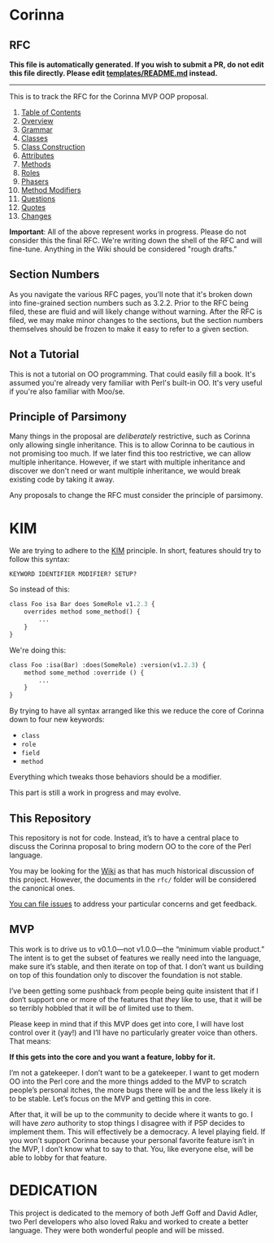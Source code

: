 # Corinna

## RFC

**This file is automatically generated. If you wish to submit a PR, do not
edit this file directly. Please edit
[templates/README.md](https://github.com/Ovid/Cor/tree/master/templates/README.md) instead.**

---

This is to track the RFC for the Corinna MVP OOP proposal.

1. [Table of Contents](rfc/toc.md)
2. [Overview](rfc/overview.md)
3. [Grammar](rfc/grammar.md)
4. [Classes](rfc/classes.md)
5. [Class Construction](rfc/class-construction.md)
6. [Attributes](rfc/attributes.md)
7. [Methods](rfc/methods.md)
8. [Roles](rfc/roles.md)
9. [Phasers](rfc/phasers.md)
10. [Method Modifiers](rfc/method-modifiers.md)
11. [Questions](rfc/questions.md)
12. [Quotes](rfc/quotes.md)
13. [Changes](rfc/major-changes.md)


**Important**: All of the above represent works in progress. Please do not
consider this the final RFC. We're writing down the shell of the RFC and will
fine-tune. Anything in the Wiki should be considered "rough drafts."

## Section Numbers

As you navigate the various RFC pages, you'll note that it's broken down into
fine-grained section numbers such as 3.2.2. Prior to the RFC being filed,
these are fluid and will likely change without warning. After the RFC is
filed, we may make minor changes to the sections, but the section numbers
themselves should be frozen to make it easy to refer to a given section.

## Not a Tutorial

This is not a tutorial on OO programming. That could easily fill a book. It's
assumed you're already very familiar with Perl's built-in OO. It's very useful
if you're also familiar with Moo/se.

## Principle of Parsimony

Many things in the proposal are _deliberately_ restrictive, such as Corinna
only allowing single inheritance. This is to allow Corinna to be cautious in
not promising too much. If we later find this too restrictive, we can allow
multiple inheritance. However, if we start with multiple inheritance and
discover we don't need or want multiple inheritance, we would break existing
code by taking it away.

Any proposals to change the RFC must consider the principle of parsimony.

# KIM

We are trying to adhere to the
[KIM](https://ovid.github.io/articles/language-design-consistency.html)
principle. In short, features should try to follow this syntax:

```
KEYWORD IDENTIFIER MODIFIER? SETUP?
```

So instead of this:

```perl
class Foo isa Bar does SomeRole v1.2.3 {
    overrides method some_method() {
        ...
    }
}
```

We're doing this:

```perl
class Foo :isa(Bar) :does(SomeRole) :version(v1.2.3) {
    method some_method :override () {
        ...
    }
}
```

By trying to have all syntax arranged like this we reduce the core of Corinna
down to four new keywords:

* `class`
* `role`
* `field`
* `method`

Everything which tweaks those behaviors should be a modifier.

This part is still a work in progress and may evolve.

## This Repository

This repository is not for code. Instead, it’s to have a central place to
discuss the Corinna proposal to bring modern OO to the core of the Perl
language. 

You may be looking for the [Wiki](https://github.com/Ovid/Cor/wiki) as that
has much historical discussion of this project. However, the documents in the
`rfc/` folder will be considered the canonical ones.

[You can file issues](https://github.com/Ovid/Cor/issues) to address your
particular concerns and get feedback.

## MVP

This work is to drive us to v0.1.0—not v1.0.0—the “minimum viable product.” The
intent is to get the subset of features we really need into the language, make
sure it’s stable, and then iterate on top of that. I don’t want us building on
top of this foundation only to discover the foundation is not stable.

I’ve been getting some pushback from people being quite insistent that if I
don‘t support one or more of the features that _they_ like to use, that it will
be so terribly hobbled that it will be of limited use to them.

Please keep in mind that if this MVP does get into core, I will have lost
control over it (yay!) and I’ll have no particularly greater voice than others.
That means:

**If this gets into the core and you want a feature, lobby for it.**

I’m not a gatekeeper. I don’t want to be a gatekeeper. I want to get modern OO
into the Perl core and the more things added to the MVP to scratch people’s
personal itches, the more bugs there will be and the less likely it is to be
stable. Let’s focus on the MVP and getting this in core.

After that, it will be up to the community to decide where it wants to go. I
will have _zero_ authority to stop things I disagree with if P5P decides to
implement them. This will effectively be a democracy. A level playing field.
If you won’t support Corinna because your personal favorite feature isn’t in
the MVP, I don’t know what to say to that. You, like everyone else, will be
able to lobby for that feature.

# DEDICATION

This project is dedicated to the memory of both Jeff Goff and David Adler,
two Perl developers who also loved Raku and worked to create a better
language. They were both wonderful people and will be missed.
